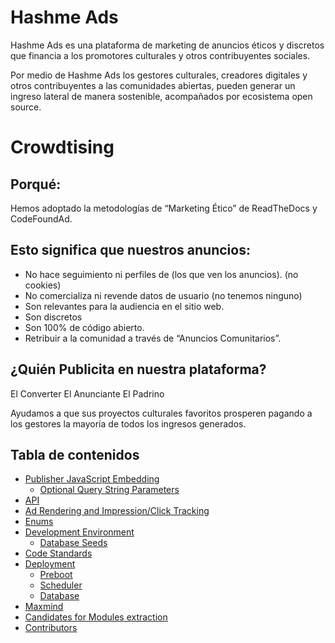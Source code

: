 # Hashme Ads

Hashme Ads es una plataforma de marketing de anuncios éticos y discretos que financia a los promotores culturales y otros contribuyentes sociales. 

Por medio de Hashme Ads los gestores culturales, creadores digitales y otros contribuyentes a las comunidades abiertas, pueden generar un ingreso lateral de manera sostenible, acompañados por ecosistema open source.

# Crowdtising

## Porqué:

Hemos adoptado la metodologías de “Marketing Ético” de ReadTheDocs y CodeFoundAd.

## Esto significa que nuestros anuncios:

* No hace seguimiento ni perfiles de (los que ven los anuncios).  (no cookies)
* No comercializa ni revende datos de usuario (no tenemos ninguno)
* Son relevantes para la audiencia en el sitio web.
* Son discretos
* Son 100% de código abierto.
* Retribuir a la comunidad a través de “Anuncios Comunitarios”.

## ¿Quién Publicita en nuestra plataforma?

El Converter
El Anunciante
El Padrino

Ayudamos a que sus proyectos culturales favoritos prosperen pagando a los gestores la mayoría de todos los ingresos generados.

## Tabla de contenidos

  - [Publisher JavaScript Embedding](#publisher-javascript-embedding)
    - [Optional Query String Parameters](#optional-query-string-parameters)
  - [API](#api)
  - [Ad Rendering and Impression/Click Tracking](#ad-rendering-and-impressionclick-tracking)
  - [Enums](#enums)
  - [Development Environment](#development-environment)
    - [Database Seeds](#database-seeds)
  - [Code Standards](#code-standards)
  - [Deployment](#deployment)
    - [Preboot](#preboot)
    - [Scheduler](#scheduler)
    - [Database](#database)
  - [Maxmind](#maxmind)
  - [Candidates for Modules extraction](#candidates-for-modules-extraction)
  - [Contributors](#contributors)
